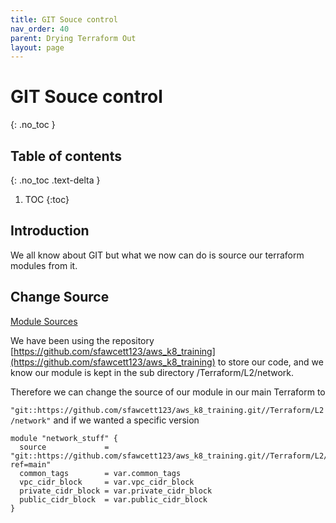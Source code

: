 ```yaml
---
title: GIT Souce control
nav_order: 40
parent: Drying Terraform Out
layout: page
---
```


# GIT Souce control
{: .no_toc }

## Table of contents
{: .no_toc .text-delta }

1. TOC
{:toc}

## Introduction
We all know about GIT but what we now can do is source our terraform modules from it. 

## Change Source

[Module Sources](https://www.terraform.io/language/modules/sources#module-sources) 

We have been using the repository [https://github.com/sfawcett123/aws_k8_training](https://github.com/sfawcett123/aws_k8_training) to store our code, and we know our module is kept in the sub directory /Terraform/L2/network. 

Therefore we can change the source of our module in our main Terraform to 

``"git::https://github.com/sfawcett123/aws_k8_training.git//Terraform/L2/network"`` and if we wanted a specific version 

```
module "network_stuff" {
  source             = "git::https://github.com/sfawcett123/aws_k8_training.git//Terraform/L2/network?ref=main"
  common_tags        = var.common_tags
  vpc_cidr_block     = var.vpc_cidr_block
  private_cidr_block = var.private_cidr_block
  public_cidr_block  = var.public_cidr_block
}
```
